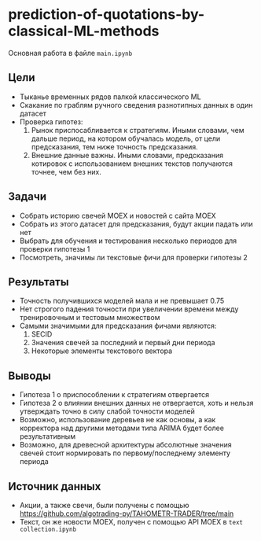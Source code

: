 # prediction-of-quotations-by-classical-ML-methods
Основная работа в файле `main.ipynb`
## Цели
- Тыканье временных рядов палкой классического ML
- Скакание по граблям ручного сведения разнотипных данных в один датасет
- Проверка гипотез:
    1. Рынок приспосабливается к стратегиям. Иными словами, чем дальше период, на котором обучалась модель, от цели предсказания, тем ниже точность предсказания.
    2. Внешние данные важны. Иными словами, предсказания котировок с использованием внешних текстов получаются точнее, чем без них.
## Задачи
- Собрать историю свечей MOEX и новостей с сайта MOEX
- Собрать из этого датасет для предсказания, будут акции падать или нет
- Выбрать для обучения и тестирования несколько периодов для проверки гипотезы 1
- Посмотреть, значимы ли текстовые фичи для проверки гипотезы 2
## Результаты
- Точность получившихся моделей мала и не превышает 0.75
- Нет строгого падения точности при увеличении времени между тренировочным и тестовым множеством
- Самыми значимыми для предсказания фичами являются:
    1. SECID
    2. Значения свечей за последний и первый дни периода
    3. Некоторые элементы текстового вектора
## Выводы
- Гипотеза 1 о приспособлении к стратегиям отвергается
- Гипотеза 2 о влиянии внешних данных не отвергается, хоть и нельзя утверждать точно в силу слабой точности моделей
- Возможно, использование деревьев не как основы, а как корректора над другими методами типа ARIMA будет более результативным
- Возможно, для древесной архитектуры абсолютные значения свечей стоит нормировать по первому/последнему элементу периода
## Источник данных
- Акции, а также свечи, были получены с помощью https://github.com/algotrading-py/TAHOMETR-TRADER/tree/main
- Текст, он же новости MOEX, получен с помощью API MOEX в `text collection.ipynb`
